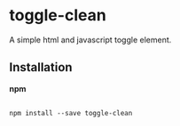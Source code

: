 # toggle-clean #

A simple html and javascript toggle element.

## Installation ##

**npm**
##
```npm install --save toggle-clean ```


